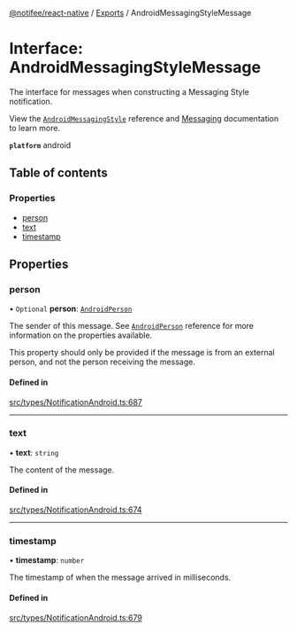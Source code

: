 [@notifee/react-native](../README.md) / [Exports](../modules.md) / AndroidMessagingStyleMessage

# Interface: AndroidMessagingStyleMessage

The interface for messages when constructing a Messaging Style notification.

<Vimeo id="android-style-messaging" caption="Android Messaging Style" />

View the [`AndroidMessagingStyle`](/react-native/reference/androidmessagingstyle) reference
and [Messaging](/react-native/docs/android/styles#messaging) documentation to learn more.

**`platform`** android

## Table of contents

### Properties

- [person](AndroidMessagingStyleMessage.md#person)
- [text](AndroidMessagingStyleMessage.md#text)
- [timestamp](AndroidMessagingStyleMessage.md#timestamp)

## Properties

### person

• `Optional` **person**: [`AndroidPerson`](AndroidPerson.md)

The sender of this message. See [`AndroidPerson`](/react-native/reference/androidperson) reference
for more information on the properties available.

This property should only be provided if the message is from an external person, and not the person receiving the message.

#### Defined in

[src/types/NotificationAndroid.ts:687](https://github.com/cabljac/react-native-notifee/blob/4d792c9/src/types/NotificationAndroid.ts#L687)

___

### text

• **text**: `string`

The content of the message.

#### Defined in

[src/types/NotificationAndroid.ts:674](https://github.com/cabljac/react-native-notifee/blob/4d792c9/src/types/NotificationAndroid.ts#L674)

___

### timestamp

• **timestamp**: `number`

The timestamp of when the message arrived in milliseconds.

#### Defined in

[src/types/NotificationAndroid.ts:679](https://github.com/cabljac/react-native-notifee/blob/4d792c9/src/types/NotificationAndroid.ts#L679)
